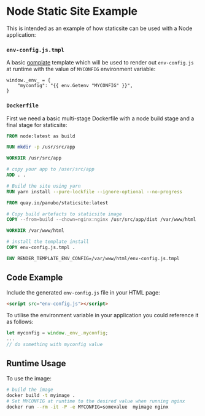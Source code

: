 # Node Static Site Example

This is intended as an example of how staticsite can be used with a Node application:

### `env-config.js.tmpl`

A basic [gomplate](https://docs.gomplate.ca/) template which will be used to render out `env-config.js` at runtime with the value of `MYCONFIG` environment variable:

```
window._env_ = {
    "myconfig": "{{ env.Getenv "MYCONFIG" }}",
}
```

### `Dockerfile`

First we need a basic multi-stage Dockerfile with a node build stage and a final stage for staticsite:

```Dockerfile
FROM node:latest as build

RUN mkdir -p /usr/src/app

WORKDIR /usr/src/app

# copy your app to /user/src/app
ADD . .

# Build the site using yarn
RUN yarn install --pure-lockfile --ignore-optional --no-progress

FROM quay.io/panubo/staticsite:latest

# Copy build artefacts to staticsite image
COPY --from=build --chown=nginx:nginx /usr/src/app/dist /var/www/html

WORKDIR /var/www/html

# install the template install
COPY env-config.js.tmpl .

ENV RENDER_TEMPLATE_ENV_CONFIG=/var/www/html/env-config.js.tmpl
```

## Code Example

Include the generated `env-config.js` file in your HTML page:

```html
<script src="env-config.js"></script>
```

To utilise the environment variable in your application you could reference it as follows:

```javascript
let myconfig = window._env_.myconfig;
...
// do something with myconfig value
```

## Runtime Usage

To use the image:

```bash
# build the image
docker build -t myimage .
# Set MYCONFIG at runtime to the desired value when running nginx
docker run --rm -it -P -e MYCONFIG=somevalue  myimage nginx
```

